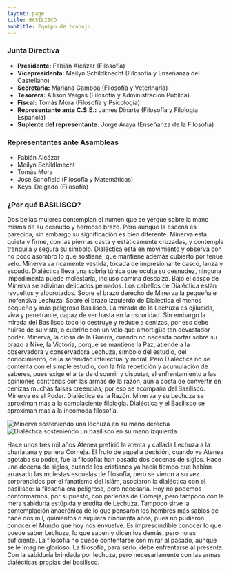 ```yaml
---
layout: page
title: BASILISCO
subtitle: Equipo de trabajo
---
```


### Junta Directiva

* **Presidente:** Fabián Alcázar (Filosofía)
* **Vicepresidenta:** Meilyn Schildknecht (Filosofía y Enseñanza del Castellano)
* **Secretaria:** Mariana Gamboa (Filosofía y Veterinaria)
* **Tesorera:** Allison Vargas (Filosofía y Administracion Pública)
* **Fiscal:** Tomás Mora (Filosofía y Psicología)
* **Representante ante C.S.E.:** James Dinarte (Filosofía y Filología Española)
* **Suplente del representante:** Jorge Araya (Enseñanza de la Filosofía)

### Representantes ante Asambleas
* Fabián Alcázar
* Meilyn Schildknecht
* Tomás Mora
* José Schofield (Filosofía y Matemáticas)
* Keysi Delgado (Filosofía)

### ¿Por qué BASILISCO?

Dos bellas mujeres contemplan el numen que se yergue sobre la mano misma de su desnudo y hermoso brazo. Pero aunque la escena es parecida, sin embargo su significación es bien diferente. Minerva está quieta y firme, con las piernas casta y estáticamente cruzadas, y contempla tranquila y segura su símbolo. Dialéctica está en movimiento y observa con no poco asombro lo que sostiene, que mantiene además cubierto por tenue velo. Minerva va ricamente vestida, tocada de impresionante casco, lanza y escudo. Dialéctica lleva una sobria túnica que oculta su desnudez, ninguna impedimenta puede molestarla, incluso camina descalza. Bajo el casco de Minerva se adivinan delicados peinados. Los cabellos de Dialéctica están revueltos y alborotados. Sobre el brazo derecho de Minerva la pequeña e inofensiva Lechuza. Sobre el brazo izquierdo de Dialéctica el menos pequeño y más peligroso Basilisco. La mirada de la Lechuza es ojilúcida, viva y penetrante, capaz de ver hasta en la oscuridad. Sin embargo la mirada del Basilisco todo lo destruye y reduce a cenizas, por eso debe huirse de su vista, o cubrirle con un velo que amortigüe tan devastador poder. Minerva, la diosa de la Guerra, cuando no necesita portar sobre su brazo a Nike, la Victoria, porque se mantiene la Paz, atiende a la observadora y conservadora Lechuza, símbolo del estudio, del conocimiento, de la serenidad intelectual y moral. Pero Dialéctica no se contenta con el simple estudio, con la fría repetición y acumulación de saberes, pues exige el arte de discurrir y disputar, el enfrentamiento a las opiniones contrarias con las armas de la razón, aún a costa de convertir en cenizas muchas falsas creencias; por eso se acompaña del Basilisco. Minerva es el Poder. Dialéctica es la Razón. Minerva y su Lechuza se aproximan más a la complaciente filología. Dialéctica y el Basilisco se aproximan más a la incómoda filosofía.

![Minerva sosteniendo una lechuza en su mano derecha](http://www.lechuza.org/zoo/img/sabiduri.gif)
![Dialéctica sosteniendo un basilisco en su mano izquierda](http://www.lechuza.org/zoo/img/dialecti.gif)

Hace unos tres mil años Atenea prefirió la atenta y callada Lechuza a la charlatana y parlera Corneja. El fruto de aquella decisión, cuando ya Atenea agotaba su poder, fue la filosofía: han pasado dos docenas de siglos. Hace una docena de siglos, cuando los cristianos ya hacía tiempo que habían arrasado las molestas escuelas de filosofía, pero se vieron a su vez sorprendidos por el fanatismo del Islám, asociaron la dialéctica con el basilisco: la filosofía era peligrosa, pero necesaria. Hoy no podemos conformarnos, por supuesto, con parlerías de Corneja, pero tampoco con la mera sabiduría estúpida y erudita de Lechuza. Tampoco sirve la contemplación anacrónica de lo que pensaron los hombres más sabios de hace dos mil, quinientos o siquiera cincuenta años, pues no pudieron conocer el Mundo que hoy nos envuelve. Es imprescindible conocer lo que puede saber Lechuza, lo que saben y dicen los demás, pero no es suficiente. La filosofía no puede contentarse con mirar al pasado, aunque se le imagine glorioso. La filosofía, para serlo, debe enfrentarse al presente. Con la sabiduría brindada por lechuza, pero necesariamente con las armas dialécticas propias del basilisco.

